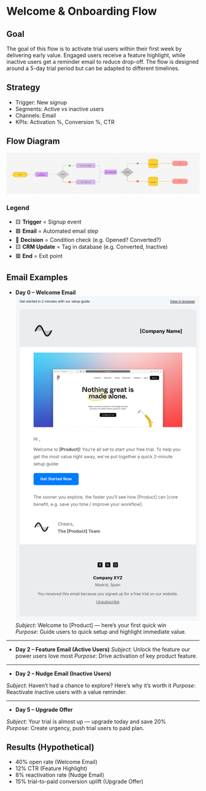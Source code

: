 # Welcome & Onboarding Flow

## Goal

The goal of this flow is to activate trial users within their first week by delivering early value. Engaged users receive a feature highlight, while inactive users get a reminder email to reduce drop-off. The flow is designed around a 5-day trial period but can be adapted to different timelines.

## Strategy

- Trigger: New signup
- Segments: Active vs inactive users
- Channels: Email
- KPIs: Activation %, Conversion %, CTR

## Flow Diagram

![Welcome Flow](diagram.png)

### Legend

- 🟨 **Trigger** = Signup event
- 🟪 **Email** = Automated email step
- 🔷 **Decision** = Condition check (e.g. Opened? Converted?)
- 🟨 **CRM Update** = Tag in database (e.g. Converted, Inactive)
- 🟥 **End** = Exit point

## Email Examples

- **Day 0 – Welcome Email**
![Welcome Email Mockup](email-mockups/welcome.png)
*Subject*: Welcome to [Product] — here’s your first quick win  
*Purpose*: Guide users to quick setup and highlight immediate value.

---

- **Day 2 – Feature Email (Active Users)**
  <!-- ![Feature Email Mockup](email-mockups/feature.png) -->
  _Subject_: Unlock the feature our power users love most
  _Purpose_: Drive activation of key product feature.

---

- **Day 2 – Nudge Email (Inactive Users)**
 <!-- ![Nudge Email Mockup](email-mockups/nudge.png) -->
  _Subject_: Haven’t had a chance to explore? Here’s why it’s worth it
  _Purpose_: Reactivate inactive users with a value reminder.
  
---

- **Day 5 – Upgrade Offer**
 <!-- ![Upgrade Offer Mockup](email-mockups/upgrade.png) -->
  _Subject_: Your trial is almost up — upgrade today and save 20%  
  _Purpose_: Create urgency, push trial users to paid plan.

## Results (Hypothetical)

- 40% open rate (Welcome Email)
- 12% CTR (Feature Highlight)
- 8% reactivation rate (Nudge Email)
- 15% trial-to-paid conversion uplift (Upgrade Offer)

